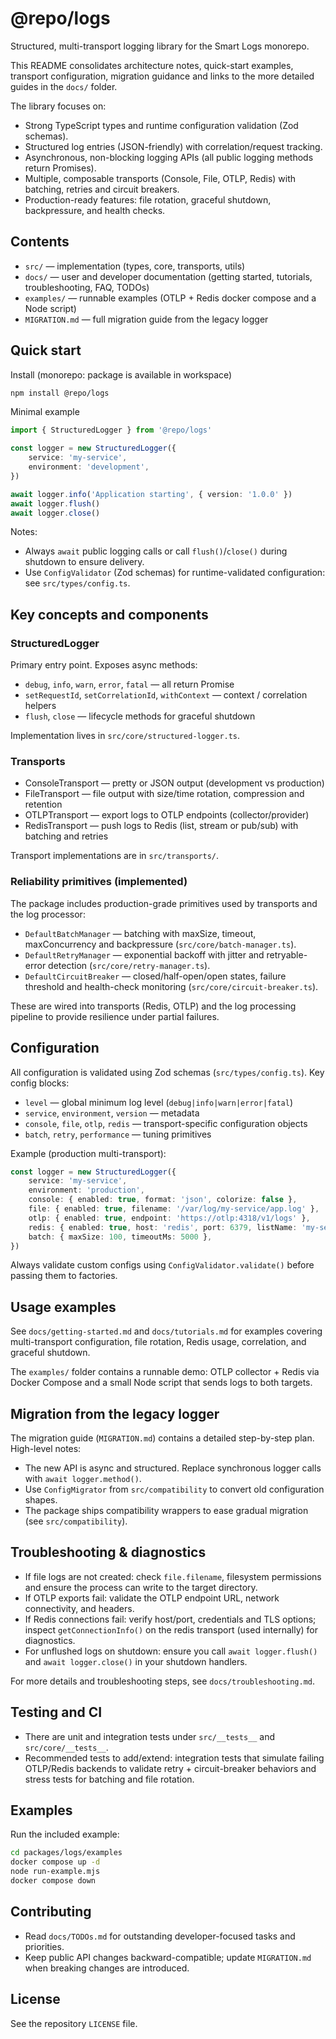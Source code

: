 # @repo/logs

Structured, multi-transport logging library for the Smart Logs monorepo.

This README consolidates architecture notes, quick-start examples, transport configuration, migration guidance and links to the more detailed guides in the `docs/` folder.

The library focuses on:

- Strong TypeScript types and runtime configuration validation (Zod schemas).
- Structured log entries (JSON-friendly) with correlation/request tracking.
- Asynchronous, non-blocking logging APIs (all public logging methods return Promises).
- Multiple, composable transports (Console, File, OTLP, Redis) with batching, retries and circuit breakers.
- Production-ready features: file rotation, graceful shutdown, backpressure, and health checks.

## Contents

- `src/` — implementation (types, core, transports, utils)
- `docs/` — user and developer documentation (getting started, tutorials, troubleshooting, FAQ, TODOs)
- `examples/` — runnable examples (OTLP + Redis docker compose and a Node script)
- `MIGRATION.md` — full migration guide from the legacy logger

## Quick start

Install (monorepo: package is available in workspace)

```bash
npm install @repo/logs
```

Minimal example

```ts
import { StructuredLogger } from '@repo/logs'

const logger = new StructuredLogger({
	service: 'my-service',
	environment: 'development',
})

await logger.info('Application starting', { version: '1.0.0' })
await logger.flush()
await logger.close()
```

Notes:

- Always `await` public logging calls or call `flush()`/`close()` during shutdown to ensure delivery.
- Use `ConfigValidator` (Zod schemas) for runtime-validated configuration: see `src/types/config.ts`.

## Key concepts and components

### StructuredLogger

Primary entry point. Exposes async methods:

- `debug`, `info`, `warn`, `error`, `fatal` — all return Promise<void>
- `setRequestId`, `setCorrelationId`, `withContext` — context / correlation helpers
- `flush`, `close` — lifecycle methods for graceful shutdown

Implementation lives in `src/core/structured-logger.ts`.

### Transports

- ConsoleTransport — pretty or JSON output (development vs production)
- FileTransport — file output with size/time rotation, compression and retention
- OTLPTransport — export logs to OTLP endpoints (collector/provider)
- RedisTransport — push logs to Redis (list, stream or pub/sub) with batching and retries

Transport implementations are in `src/transports/`.

### Reliability primitives (implemented)

The package includes production-grade primitives used by transports and the log processor:

- `DefaultBatchManager` — batching with maxSize, timeout, maxConcurrency and backpressure (`src/core/batch-manager.ts`).
- `DefaultRetryManager` — exponential backoff with jitter and retryable-error detection (`src/core/retry-manager.ts`).
- `DefaultCircuitBreaker` — closed/half-open/open states, failure threshold and health-check monitoring (`src/core/circuit-breaker.ts`).

These are wired into transports (Redis, OTLP) and the log processing pipeline to provide resilience under partial failures.

## Configuration

All configuration is validated using Zod schemas (`src/types/config.ts`). Key config blocks:

- `level` — global minimum log level (`debug|info|warn|error|fatal`)
- `service`, `environment`, `version` — metadata
- `console`, `file`, `otlp`, `redis` — transport-specific configuration objects
- `batch`, `retry`, `performance` — tuning primitives

Example (production multi-transport):

```ts
const logger = new StructuredLogger({
	service: 'my-service',
	environment: 'production',
	console: { enabled: true, format: 'json', colorize: false },
	file: { enabled: true, filename: '/var/log/my-service/app.log' },
	otlp: { enabled: true, endpoint: 'https://otlp:4318/v1/logs' },
	redis: { enabled: true, host: 'redis', port: 6379, listName: 'my-service-logs' },
	batch: { maxSize: 100, timeoutMs: 5000 },
})
```

Always validate custom configs using `ConfigValidator.validate()` before passing them to factories.

## Usage examples

See `docs/getting-started.md` and `docs/tutorials.md` for examples covering multi-transport configuration, file rotation, Redis usage, correlation, and graceful shutdown.

The `examples/` folder contains a runnable demo: OTLP collector + Redis via Docker Compose and a small Node script that sends logs to both targets.

## Migration from the legacy logger

The migration guide (`MIGRATION.md`) contains a detailed step-by-step plan. High-level notes:

- The new API is async and structured. Replace synchronous logger calls with `await logger.method()`.
- Use `ConfigMigrator` from `src/compatibility` to convert old configuration shapes.
- The package ships compatibility wrappers to ease gradual migration (see `src/compatibility`).

## Troubleshooting & diagnostics

- If file logs are not created: check `file.filename`, filesystem permissions and ensure the process can write to the target directory.
- If OTLP exports fail: validate the OTLP endpoint URL, network connectivity, and headers.
- If Redis connections fail: verify host/port, credentials and TLS options; inspect `getConnectionInfo()` on the redis transport (used internally) for diagnostics.
- For unflushed logs on shutdown: ensure you call `await logger.flush()` and `await logger.close()` in your shutdown handlers.

For more details and troubleshooting steps, see `docs/troubleshooting.md`.

## Testing and CI

- There are unit and integration tests under `src/__tests__` and `src/core/__tests__`.
- Recommended tests to add/extend: integration tests that simulate failing OTLP/Redis backends to validate retry + circuit-breaker behaviors and stress tests for batching and file rotation.

## Examples

Run the included example:

```bash
cd packages/logs/examples
docker compose up -d
node run-example.mjs
docker compose down
```

## Contributing

- Read `docs/TODOs.md` for outstanding developer-focused tasks and priorities.
- Keep public API changes backward-compatible; update `MIGRATION.md` when breaking changes are introduced.

## License

See the repository `LICENSE` file.

